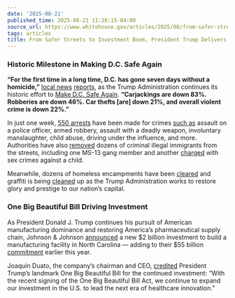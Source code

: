 ```yaml
---
date: '2025-08-21'
published_time: 2025-08-21 11:28:15-04:00
source_url: https://www.whitehouse.gov/articles/2025/08/from-safer-streets-to-investment-boom-president-trump-delivers-results/
tags: articles
title: From Safer Streets to Investment Boom, President Trump Delivers Results
---
```

 
### **Historic Milestone in Making D.C. Safe Again**

**“For the first time in a long time, D.C. has gone seven days without a
homicide,”** [local
news](https://foxbaltimore.com/newsletter-daily/national-guards-presence-slashes-dc-crime-rates-with-seven-days-homicide-free)
[reports](https://x.com/RapidResponse47/status/1958514259689705472), as
the Trump Administration continues its historic effort to [Make D.C.
Safe
Again](https://www.whitehouse.gov/fact-sheets/2025/08/fact-sheet-president-donald-j-trump-declares-a-crime-emergency-to-restore-safety-in-the-district-of-columbia/).
**“Carjackings are down 83%. Robberies are down 46%. Car thefts \[are\]
down 21%, and overall violent crime is down 22%.”**

In just one week, [550
arrests](https://x.com/RapidResponse47/status/1958268870562824668) have
been made for crimes [such
as](https://www.foxnews.com/politics/scoop-white-house-touts-guns-drug-haul-removed-from-dc-streets-trumps-crime-blitz-nets-550-arrests)
assault on a police officer, armed robbery, assault with a deadly
weapon, involuntary manslaughter, child abuse, driving under the
influence, and more. Authorities have also
[removed](https://www.foxnews.com/politics/scoop-white-house-touts-guns-drug-haul-removed-from-dc-streets-trumps-crime-blitz-nets-550-arrests#:~:text=Local%20police%20and%20federal%20law%20enforcement%20officers%20in%20the%20city%20have%20made%20more%20than%20550%20arrests%20since%20Aug.%207%2C%20including%20the%20apprehensions%20of%20three%20known%20gangbangers%2C%20one%20of%20whom%20was%20an%20MS%2D13%20member%2C%20according%20to%20White%20House%20data%20provided%20Wednesday%20to%20Fox%20News%20Digital)
dozens of criminal illegal immigrants from the streets, including one
MS-13 gang member and another
[charged](https://x.com/AimeeCho4/status/1958279352111796492) with sex
crimes against a child.

Meanwhile, dozens of homeless encampments have been
[cleared](https://www.foxnews.com/politics/scoop-white-house-touts-guns-drug-haul-removed-from-dc-streets-trumps-crime-blitz-nets-550-arrests#:~:text=A%20total%20of%2048%20homeless%20encampments%20across%20the%20city%20have%20been%20removed%20as%20of%20Wednesday%2C%20Fox%20News%20Digital%20learned.%C2%A0)
and graffiti is being
[cleaned](https://nypost.com/2025/08/15/us-news/75-homeless-camps-in-dc-cleared-by-us-park-police-since-trumps-safe-and-beautiful-executive-order/)
up as the Trump Administration works to restore glory and prestige to
our nation’s capital.

### **One Big Beautiful Bill Driving Investment**

As President Donald J. Trump continues his pursuit of American
manufacturing dominance and restoring America’s pharmaceutical supply
chain, Johnson & Johnson
[announced](https://www.jnj.com/media-center/press-releases/johnson-johnson-continues-u-s-investment-with-2-billion-commitment-to-enable-manufacturing-at-state-of-the-art-north-carolina-facility)
a new $2 billion investment to build a manufacturing facility in North
Carolina — adding to their $55 billion
[commitment](https://www.whitehouse.gov/articles/2025/03/trump-effect-johnson-johnsons-55-billion-investment-in-american-manufacturing/)
earlier this year.

Joaquin Duato, the company’s chairman and CEO,
[credited](https://www.jnj.com/media-center/press-releases/johnson-johnson-continues-u-s-investment-with-2-billion-commitment-to-enable-manufacturing-at-state-of-the-art-north-carolina-facility#:~:text=%E2%80%9CJohnson%20%26%20Johnson,of%20healthcare%20innovation.%E2%80%9D)
President Trump’s landmark One Big Beautiful Bill for the continued
investment: “With the recent signing of the One Big Beautiful Bill Act,
we continue to expand our investment in the U.S. to lead the next era of
healthcare innovation.”
